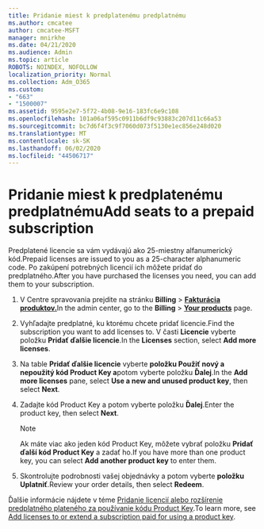 ```yaml
---
title: Pridanie miest k predplatenému predplatnému
ms.author: cmcatee
author: cmcatee-MSFT
manager: mnirkhe
ms.date: 04/21/2020
ms.audience: Admin
ms.topic: article
ROBOTS: NOINDEX, NOFOLLOW
localization_priority: Normal
ms.collection: Adm_O365
ms.custom:
- "663"
- "1500007"
ms.assetid: 9595e2e7-5f72-4b08-9e16-183fc6e9c108
ms.openlocfilehash: 101a06af595c0911b6df9c93883c207d11c66a53
ms.sourcegitcommit: bc7d6f4f3c9f7060d073f5130e1ec856e248d020
ms.translationtype: MT
ms.contentlocale: sk-SK
ms.lasthandoff: 06/02/2020
ms.locfileid: "44506717"
---
```

# <a name="add-seats-to-a-prepaid-subscription"></a><span data-ttu-id="aa665-102">Pridanie miest k predplatenému predplatnému</span><span class="sxs-lookup"><span data-stu-id="aa665-102">Add seats to a prepaid subscription</span></span>

<span data-ttu-id="aa665-103">Predplatené licencie sa vám vydávajú ako 25-miestny alfanumerický kód.</span><span class="sxs-lookup"><span data-stu-id="aa665-103">Prepaid licenses are issued to you as a 25-character alphanumeric code.</span></span> <span data-ttu-id="aa665-104">Po zakúpení potrebných licencií ich môžete pridať do predplatného.</span><span class="sxs-lookup"><span data-stu-id="aa665-104">After you have purchased the licenses you need, you can add them to your subscription.</span></span> 

1. <span data-ttu-id="aa665-105">V Centre spravovania prejdite na stránku **Billing**  >  **[Fakturácia produktov.](https://go.microsoft.com/fwlink/p/?linkid=842054)**</span><span class="sxs-lookup"><span data-stu-id="aa665-105">In the admin center, go to the **Billing** > **[Your products](https://go.microsoft.com/fwlink/p/?linkid=842054)** page.</span></span>

2. <span data-ttu-id="aa665-106">Vyhľadajte predplatné, ku ktorému chcete pridať licencie.</span><span class="sxs-lookup"><span data-stu-id="aa665-106">Find the subscription you want to add licenses to.</span></span> <span data-ttu-id="aa665-107">V časti **Licencie** vyberte položku **Pridať ďalšie licencie**.</span><span class="sxs-lookup"><span data-stu-id="aa665-107">In the **Licenses** section, select **Add more licenses**.</span></span>

3. <span data-ttu-id="aa665-108">Na table **Pridať ďalšie licencie** vyberte **položku Použiť nový a nepoužitý kód Product Key a**potom vyberte položku **Ďalej**.</span><span class="sxs-lookup"><span data-stu-id="aa665-108">In the **Add more licenses** pane, select **Use a new and unused product key**, then select **Next**.</span></span>

4. <span data-ttu-id="aa665-109">Zadajte kód Product Key a potom vyberte položku **Ďalej**.</span><span class="sxs-lookup"><span data-stu-id="aa665-109">Enter the product key, then select **Next**.</span></span>

    > [!NOTE]
    > <span data-ttu-id="aa665-110">Ak máte viac ako jeden kód Product Key, môžete vybrať položku **Pridať ďalší kód Product Key** a zadať ho.</span><span class="sxs-lookup"><span data-stu-id="aa665-110">If you have more than one product key, you can select **Add another product key** to enter them.</span></span>

5. <span data-ttu-id="aa665-111">Skontrolujte podrobnosti vašej objednávky a potom vyberte **položku Uplatniť**.</span><span class="sxs-lookup"><span data-stu-id="aa665-111">Review your order details, then select **Redeem**.</span></span>

<span data-ttu-id="aa665-112">Ďalšie informácie nájdete v téme [Pridanie licencií alebo rozšírenie predplatného plateného za používanie kódu Product Key](https://docs.microsoft.com/microsoft-365/commerce/licenses/add-licenses-using-product-key).</span><span class="sxs-lookup"><span data-stu-id="aa665-112">To learn more, see [Add licenses to or extend a subscription paid for using a product key](https://docs.microsoft.com/microsoft-365/commerce/licenses/add-licenses-using-product-key).</span></span>
